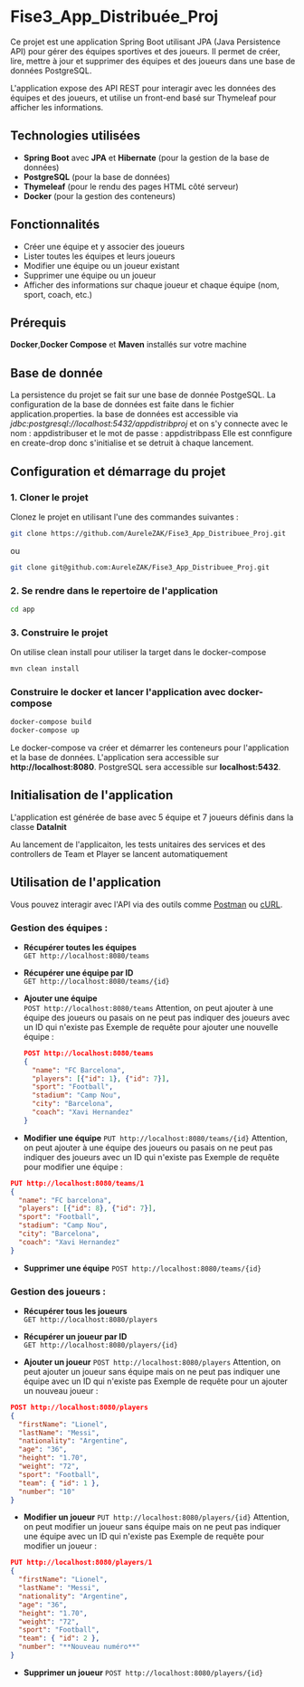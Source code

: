 # Fise3_App_Distribuée_Proj

Ce projet est une application Spring Boot utilisant JPA (Java Persistence API) pour gérer des équipes sportives et des joueurs. Il permet de créer, lire, mettre à jour et supprimer des équipes et des joueurs dans une base de données PostgreSQL.

L'application expose des API REST pour interagir avec les données des équipes et des joueurs, et utilise un front-end basé sur Thymeleaf pour afficher les informations.

## Technologies utilisées

- **Spring Boot** avec **JPA** et **Hibernate** (pour la gestion de la base de données)
- **PostgreSQL** (pour la base de données)
- **Thymeleaf** (pour le rendu des pages HTML côté serveur)
- **Docker** (pour la gestion des conteneurs)

## Fonctionnalités

- Créer une équipe et y associer des joueurs
- Lister toutes les équipes et leurs joueurs
- Modifier une équipe ou un joueur existant
- Supprimer une équipe ou un joueur
- Afficher des informations sur chaque joueur et chaque équipe (nom, sport, coach, etc.)

## Prérequis

**Docker**,**Docker Compose** et **Maven** installés sur votre machine

## Base de donnée

La persistence du projet se fait sur une base de donnée PostgeSQL. La configuration de la base de données est faite dans le fichier application.properties.
la base de données est accessible via *jdbc:postgresql://localhost:5432/appdistribproj*
et on s'y connecte avec le nom : appdistribuser et le mot de passe : appdistribpass
Elle est connfigure en create-drop donc s'initialise et se detruit à chaque lancement.

## Configuration et démarrage du projet

### 1. Cloner le projet

Clonez le projet en utilisant l'une des commandes suivantes :

```bash
git clone https://github.com/AureleZAK/Fise3_App_Distribuee_Proj.git
```
ou
```bash
git clone git@github.com:AureleZAK/Fise3_App_Distribuee_Proj.git
```

### 2. Se rendre dans le repertoire de l'application
```bash
cd app
```

### 3. Construire le projet
On utilise clean install pour utiliser la target dans le docker-compose
```bash
mvn clean install
```

### Construire le docker et lancer l'application avec docker-compose
```bash
docker-compose build
docker-compose up
```

Le docker-compose va créer et démarrer les conteneurs pour l'application et la base de données.
L'application sera accessible sur **http://localhost:8080**.
PostgreSQL sera accessible sur **localhost:5432**.

## Initialisation de l'application

L'application est générée de base avec 5 équipe et 7 joueurs définis dans la classe **DataInit**

Au lancement de l'applicaiton, les tests unitaires des services et des controllers de Team et Player se lancent automatiquement

## Utilisation de l'application 

Vous pouvez interagir avec l'API via des outils comme [Postman](https://www.postman.com/) ou [cURL](https://curl.se/).

### Gestion des équipes :
  
- **Récupérer toutes les équipes**  
  `GET http://localhost:8080/teams`  

- **Récupérer une équipe par ID**  
  `GET http://localhost:8080/teams/{id}`  

- **Ajouter une équipe**  
  `POST http://localhost:8080/teams`
  Attention, on peut ajouter à une équipe des joueurs ou pasais on ne peut pas indiquer des joueurs avec un ID qui n'existe pas
  Exemple de requête pour ajouter une nouvelle équipe :
  ```json
  POST http://localhost:8080/teams
  {
    "name": "FC Barcelona",
    "players": [{"id": 1}, {"id": 7}],
    "sport": "Football",
    "stadium": "Camp Nou",
    "city": "Barcelona",
    "coach": "Xavi Hernandez"
  }
  
- **Modifier une équipe**
`PUT http://localhost:8080/teams/{id}`
Attention, on peut ajouter à une équipe des joueurs ou pasais on ne peut pas indiquer des joueurs avec un ID qui n'existe pas
Exemple de requête pour modifier une équipe :
```json
PUT http://localhost:8080/teams/1
{
  "name": "FC barcelona",
  "players": [{"id": 8}, {"id": 7}],
  "sport": "Football",
  "stadium": "Camp Nou",
  "city": "Barcelona",
  "coach": "Xavi Hernandez"
}
```

- **Supprimer une équipe**
`POST http://localhost:8080/teams/{id}`

### Gestion des joueurs :

- **Récupérer tous les joueurs**  
  `GET http://localhost:8080/players`  

- **Récupérer un joueur par ID**  
  `GET http://localhost:8080/players/{id}`  

- **Ajouter un joueur**
`POST http://localhost:8080/players`
Attention, on peut ajouter un joueur sans équipe mais on ne peut pas indiquer une équipe avec un ID qui n'existe pas
Exemple de requête pour un ajouter un nouveau joueur :
```json
POST http://localhost:8080/players
{
  "firstName": "Lionel",
  "lastName": "Messi",
  "nationality": "Argentine",
  "age": "36",
  "height": "1.70",
  "weight": "72",
  "sport": "Football",
  "team": { "id": 1 },
  "number": "10"
}
```

- **Modifier un joueur**
`PUT http://localhost:8080/players/{id}`
Attention, on peut modifier un joueur sans équipe mais on ne peut pas indiquer une équipe avec un ID qui n'existe pas
Exemple de requête pour modifier un joueur :
```json
PUT http://localhost:8080/players/1
{
  "firstName": "Lionel",
  "lastName": "Messi",
  "nationality": "Argentine",
  "age": "36",
  "height": "1.70",
  "weight": "72",
  "sport": "Football",
  "team": { "id": 2 },
  "number": "**Nouveau numéro**"
}
```

- **Supprimer un joueur**
`POST http://localhost:8080/players/{id}`
